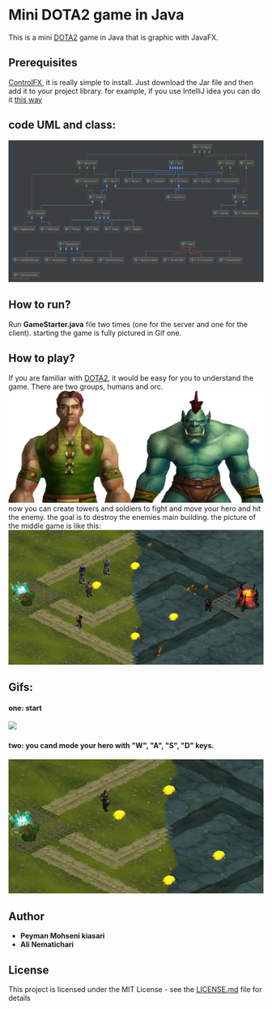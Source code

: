 # Mini DOTA2 game in Java
This is a mini [DOTA2](http://blog.dota2.com/?l=english) game in Java that is graphic with JavaFX.
## Prerequisites
[ControlFX](https://github.com/controlsfx/controlsfx), it is really simple to install. Just download the Jar file and then add it to your project library. for example, if you use IntelliJ idea you can do it [this way](https://stackoverflow.com/questions/1051640/correct-way-to-add-external-jars-lib-jar-to-an-intellij-idea-project)
## code UML and class:
![](uml.png)
## How to run?
Run **GameStarter.java** file two times (one for the server and one for the client). starting the game is fully pictured in Gif one.
## How to play?
If you are familiar with [DOTA2](http://blog.dota2.com/?l=english), it would be easy for you to understand the game.
There are two groups, humans and orc.
![humans and orc](info.png)
now you can create towers and soldiers to fight and move your hero and hit the enemy. the goal is to destroy the enemies main building.
the picture of the middle game is like this:
![](mid.png)
## Gifs:
#### one: start
![](1.gif)
#### two: you cand mode your hero with "W", "A", "S", "D" keys.
![](2.gif)

## Author

* **Peyman Mohseni kiasari**
* **Ali Nematichari**

## License

This project is licensed under the MIT License - see the [LICENSE.md](LICENSE.md) file for details
